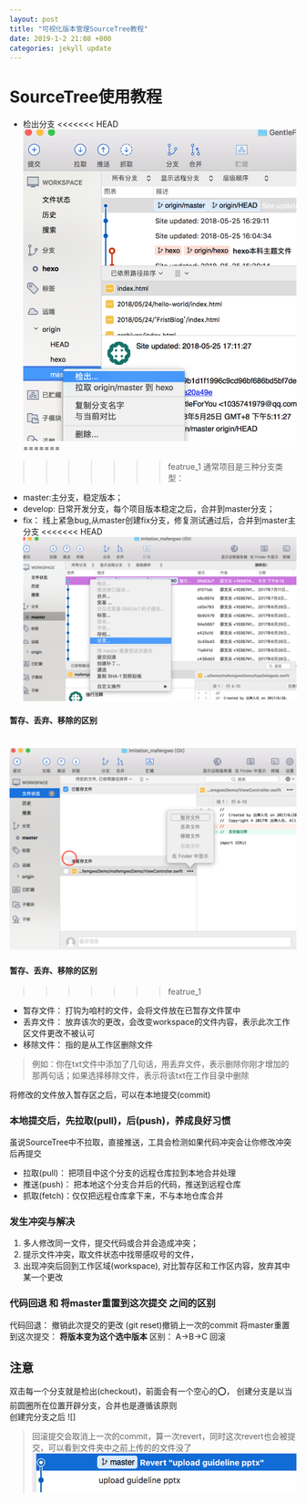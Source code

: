 ```yaml
---
layout: post  
title: "可视化版本管理SourceTree教程"  
date: 2019-1-2 21:08 +800  
categories: jekyll update  
---
```


# SourceTree使用教程
* 检出分支
<<<<<<< HEAD
![分支](/img/sourcetree_checkout.png)  
=======
>>>>>>> featrue_1
通常项目是三种分支类型：
 * master:主分支，稳定版本；
 * develop: 日常开发分支，每个项目版本稳定之后，合并到master分支；
 * fix： 线上紧急bug,从master创建fix分支，修复测试通过后，合并到master主分支
<<<<<<< HEAD
![检出](/img/sourcetree_branch.png)
#### 暂存、丢弃、移除的区别
![out](/img/sourcetree_drop.png)
=======

#### 暂存、丢弃、移除的区别
>>>>>>> featrue_1
* 暂存文件： 打钩为咱村的文件，会将文件放在已暂存文件筐中
* 丢弃文件： 放弃该次的更改，会改变workspace的文件内容，表示此次工作区文件更改不被认可
* 移除文件： 指的是从工作区删除文件
>例如：你在txt文件中添加了几句话，用丢弃文件，表示删除你刚才增加的那两句话；如果选择移除文件，表示将该txt在工作目录中删除

将修改的文件放入暂存区之后，可以在本地提交(commit)

### 本地提交后，先拉取(pull)，后(push)，养成良好习惯
虽说SourceTree中不拉取，直接推送，工具会检测如果代码冲突会让你修改冲突后再提交
* 拉取(pull)： 把项目中这个分支的远程仓库拉到本地合并处理
* 推送(push)： 把本地这个分支合并后的代码，推送到远程仓库
* 抓取(fetch)：仅仅把远程仓库拿下来，不与本地仓库合并


### 发生冲突与解决
1. 多人修改同一文件，提交代码或合并会造成冲突；
2. 提示文件冲突，取文件状态中找带感叹号的文件，
3. 出现冲突后回到工作区域(workspace), 对比暂存区和工作区内容，放弃其中某一个更改  

### 代码回退 和 将master重置到这次提交 之间的区别
代码回退： 撤销此次提交的更改 (git reset)撤销上一次的commit
将master重置到这次提交： **将版本变为这个选中版本**
区别：
A->B->C 回滚
## 注意
双击每一个分支就是检出(checkout)，前面会有一个空心的⭕️， 创建分支是以当前圆圈所在位置开辟分支，合并也是遵循该原则  
创建完分支之后
![]

>回滚提交会取消上一次的commit，算一次revert，同时这次revert也会被提交，可以看到文件夹中之前上传的的文件没了
![回滚图片](/img/revert.png)
